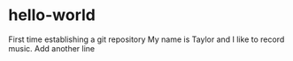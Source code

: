 # hello-world
First time establishing a git repository
My name is Taylor and I like to record music.
Add another line
